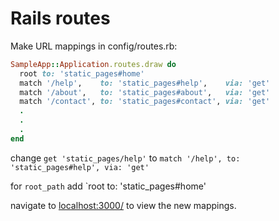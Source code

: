 # Rails routes
Make URL mappings in config/routes.rb:
```ruby
SampleApp::Application.routes.draw do
  root to: 'static_pages#home'
  match '/help',    to: 'static_pages#help',    via: 'get'
  match '/about',   to: 'static_pages#about',   via: 'get'
  match '/contact', to: 'static_pages#contact', via: 'get'
  .
  .
  .
end
```

change `get 'static_pages/help'` to `match '/help', to: 'static_pages#help', via: 'get'`

for `root_path` add `root to: 'static_pages#home'

navigate to [localhost:3000/](localhost:3000/) to view the new mappings.


